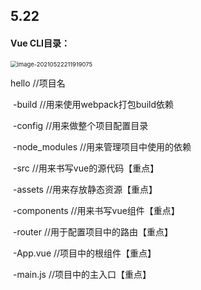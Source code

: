 ## 5.22

#### Vue CLI目录：

<img src="C:\Users\gjm\AppData\Roaming\Typora\typora-user-images\image-20210522211919075.png" alt="image-20210522211919075" style="zoom:67%;" />

hello						//项目名

​	-build					//用来使用webpack打包build依赖

​	-config					//用来做整个项目配置目录

​	-node_modules	//用来管理项目中使用的依赖

​	-src							//用来书写vue的源代码【重点】

​		-assets					//用来存放静态资源【重点】

​		-components		//用来书写vue组件【重点】

​		-router					//用于配置项目中的路由【重点】

​		-App.vue				//项目中的根组件【重点】

​		-main.js					//项目中的主入口【重点】